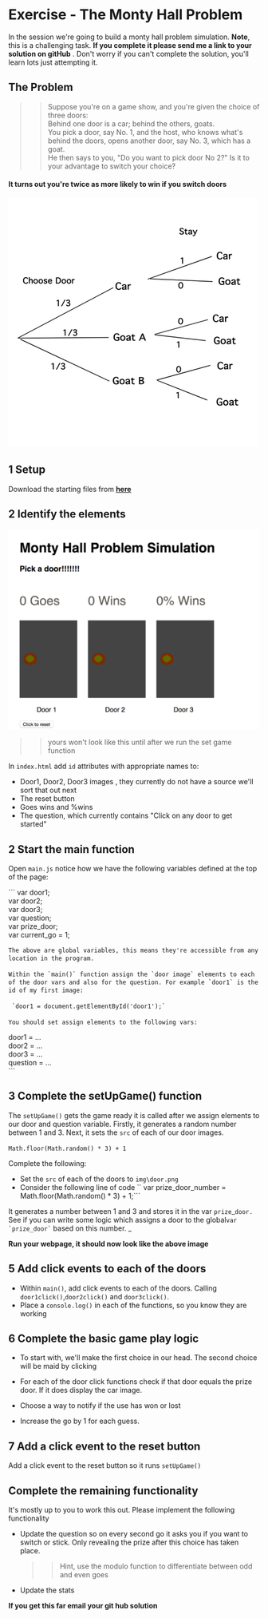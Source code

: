 # Exercise  - The Monty Hall Problem

In the session we're going to build a monty hall problem simulation. **Note**, this is a challenging task. **If you complete it please send me a link to your solution on gitHub** . Don't worry if you can't complete the solution, you'll learn lots just attempting it.

## The Problem

> > Suppose you're on a game show, and you're given the choice of three doors:  
> > Behind one door is a car; behind the others, goats.  
> > You pick a door, say No. 1, and the host, who knows what's behind the doors, opens another door, say No. 3, which has a goat.  
> > He then says to you, "Do you want to pick door No 2?" Is it to your advantage to switch your choice?

#### It turns out you're twice as more likely to win if you switch doors

![img/digram.png](img/diagram.png)

## 1 Setup

Download the starting files from [**here**](http://learn.solent.ac.uk/mod/resource/view.php?id=680143)

## 2  Identify the elements

![img/digram.png](img/layout.png)

> > yours won't look like this until after we run the set game function

In `index.html` add `id` attributes with appropriate names to:

* Door1, Door2, Door3 images , they currently do not have a source we'll sort that out next
* The reset button
* Goes wins and %wins
* The question, which currently contains "Click on any door to get started"

## 2 Start the main function

Open `main.js` notice how we have the following variables defined at the top of the page:

\`\`\` var door1;  
    var door2;  
    var door3;  
    var question;  
    var prize\_door;  
    var current\_go = 1;

    The above are global variables, this means they're accessible from any location in the program. 

    Within the `main()` function assign the `door image` elements to each of the door vars and also for the question. For example `door1` is the id of my first image:

     `door1 = document.getElementById('door1');`

    You should set assign elements to the following vars:

door1 =  ...  
door2 =  ...  
door3 =  ...  
question = ...  
\`\`\`

## 3 Complete the setUpGame\(\) function

The `setUpGame()` gets the game ready it is called after we assign elements to our door and question variable. Firstly, it generates a random number between 1 and 3. Next, it sets the `src` of each of our door images.

`Math.floor(Math.random() * 3) + 1`

Complete the following:

* Set the `src` of each of the doors to `img\door.png`
* Consider the following line of code
  ``    var prize_door_number = Math.floor(Math.random() * 3) + 1;```

It generates a number between 1 and 3 and stores it in the var `prize`_`door. `See if you can write some logic which assigns a door to the global`` var `prize_door` `` based on this number. _

**Run your webpage, it should now look like the above image**

## 5 Add click events to each of the doors

* Within `main()`, add click events to each of the doors. Calling `door1click()`,`door2click()` and `door3click()`.
* Place a `console.log()` in each of the functions, so you know they are working

## 6 Complete the basic game play logic

* To start with, we'll make the first choice in our head. The second choice will be maid by clicking

* For each of the door click functions check if that door equals the prize door. If it does display the car image.

* Choose a way to notify if the use has won or lost

* Increase the go by 1 for each guess.

## 7 Add a click event to the reset button

Add a click event to the reset button so it runs `setUpGame()`

## Complete the remaining functionality

It's mostly up to you to work this out. Please implement the following functionality

* Update the question so on every second go it asks you if you want to switch or stick. Only revealing the prize after this choice has taken place.

  > > Hint, use the modulo function to differentiate between odd and even goes

* Update the stats

**If you get this far email your git hub solution**

